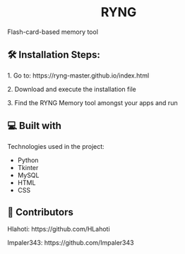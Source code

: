 <h1 align="center" id="title">RYNG</h1>

<p id="description">Flash-card-based memory tool</p>

<h2>🛠️ Installation Steps:</h2>

<p>1. Go to: https://ryng-master.github.io/index.html</p>

<p>2. Download and execute the installation file</p>

<p>3. Find the RYNG Memory tool amongst your apps and run</p>

  
  
<h2>💻 Built with</h2>

Technologies used in the project:

*   Python
*   Tkinter
*   MySQL
*   HTML
*   CSS



<h2>👥 Contributors</h2>
<p>Hlahoti: https://github.com/HLahoti</p>
<p>Impaler343: https://github.com/Impaler343</p>

